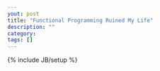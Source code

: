 ```yaml
---
yout: post
title: "Functional Programming Ruined My Life"
description: ""
category:
tags: []
---
```

{% include JB/setup %}

